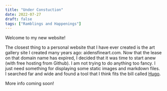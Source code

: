 ```yaml
---
title: "Under Constuction"
date: 2022-07-27
draft: false
tags: ["Ramblings and Happenings"]
---
```


Welcome to my new website!

<!--more-->

The closest thing to a personal website that I have ever created is the art gallery site I created many years ago: aidensfineart.com. Now that the lease on that domain name has expired, I decided that it was time to start anew (with free hosting from Github). I am not trying to do anything too fancy. I just need something for displaying some static images and markdown files. I searched far and wide and found a tool that I think fits the bill called [Hugo](https://gohugo.io/).

More info coming soon!
